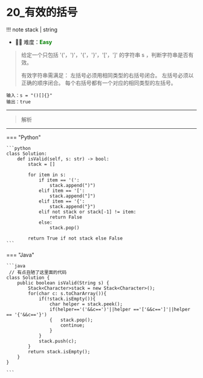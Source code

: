 # 20_有效的括号

<!-- 所有文件名必须是该题目的英文名 -->

!!! note
    <!-- 这里记载考察的数据结构、算法等 -->
    stack | string

- 🔑🔑 难度：<span style = "color:Green; font-weight:bold">Easy</span>
<!-- <span style = "color:gold; font-weight:bold">Medium</span> 中等 -->
<!-- <span style = "color:crisma; font-weight:bold">High</span> 困难 -->
<!-- <span style = "color:Green; font-weight:bold">Easy</span> 简单 -->

<!-- 题目简介 -->

> 给定一个只包括 '('，')'，'{'，'}'，'['，']' 的字符串 s ，判断字符串是否有效。
> 
> 有效字符串需满足：
> 左括号必须用相同类型的右括号闭合。
> 左括号必须以正确的顺序闭合。
> 每个右括号都有一个对应的相同类型的左括号。

```
输入：s = "()[]{}"
输出：true
```

------

> 解析

-------------

=== "Python"

    ```python
    class Solution:
        def isValid(self, s: str) -> bool:
            stack = []
        
            for item in s:
                if item == '(':
                    stack.append(")")
                elif item == '[':
                    stack.append("]")
                elif item == '{':
                    stack.append("}")
                elif not stack or stack[-1] != item:
                    return False
                else:
                    stack.pop()
            
            return True if not stack else False
    ```

=== "Java"

    ```java
     // 有点丑陋了这里面的代码
    class Solution {
        public boolean isValid(String s) {
            Stack<Character>stack = new Stack<Character>();
            for(char c: s.toCharArray()){
                if(!stack.isEmpty()){
                    char helper = stack.peek();
                    if(helper=='('&&c==')'||helper =='['&&c==']'||helper == '{'&&c=='}')
                    {   stack.pop();
                        continue;
                    }
                }
                stack.push(c);
            }
            return stack.isEmpty();
        }
    }
    
    ```